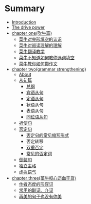 # Summary

* [Introduction](README.md)
* [The drive power](the-drive-power.md)
* [chapter one\(吹牛篇\)](chapter-one.md)
  * [菜牛对完形填空的认识](chapter-one/cai-niu-dui-wan-xing-tian-kong-de-ren-shi.md)
  * [菜牛对阅读理解的理解](chapter-one/cai-niu-dui-yue-du-li-jie-de-li-jie.md)
  * [菜牛翻译教学](chapter-one/cai-niu-fan-yi-jiao-xue.md)
  * [菜牛不知道如何教你选词填空](chapter-one/cai-niu-bu-zhi-dao-ru-he-jiao-ni-xuan-ci-tian-kong.md)
  * [菜牛教你如何攒作文](chapter-one/cai-niu-jiao-ni-ru-he-zan-zuo-wen.md)
* [chapter two\(grammar strengthening\)](chapter-twogrammar-strengthening.md)
  * [About](chapter-twogrammar-strengthening/about.md)
  * [从句篇](chapter-twogrammar-strengthening/cong-ju-pian.md)
    * [总纲](chapter-twogrammar-strengthening/cong-ju-pian/zong-gang.md)
    * [宾语从句](chapter-twogrammar-strengthening/cong-ju-pian/bin-yu-cong-ju.md)
    * [定语从句](chapter-twogrammar-strengthening/cong-ju-pian/ding-yu-cong-ju.md)
    * 状语从句
    * 表语从句
    * [同位语从句](chapter-twogrammar-strengthening/cong-ju-pian/tong-wei-yu-cong-ju.md)
  * [祈使句](chapter-twogrammar-strengthening/qi-shi-ju.md)
  * [否定句](chapter-twogrammar-strengthening/fou-ding-ju.md)
    * [否定句的常见缩写形式](chapter-twogrammar-strengthening/fou-ding-ju/fou-ding-ju-de-chang-jian-suo-xie-xing-shi.md)
    * 否定转移
    * [双重否定](chapter-twogrammar-strengthening/fou-ding-ju/shuang-zhong-fou-ding.md)
    * [常见的否定词](chapter-twogrammar-strengthening/fou-ding-ju/chang-jian-de-fou-ding-ci.md)
  * [倒装句](chapter-twogrammar-strengthening/dao-zhuang-ju.md)
  * [独立主格](chapter-twogrammar-strengthening/du-li-zhu-ge.md)
  * [虚拟语气](chapter-twogrammar-strengthening/xu-ni-yu-qi.md)
* [chapter three\(菜牛呕心沥血干货\)](chapter-threecai-niu-ou-xin-li-xie-gan-8d2729.md)
  * [作者态度的形容词](chapter-threecai-niu-ou-xin-li-xie-gan-8d2729/zuo-zhe-tai-du-de-xing-rong-ci.md)
  * [常用的副词、介词](chapter-threecai-niu-ou-xin-li-xie-gan-8d2729/chang-yong-de-fu-ci-3001-jie-ci.md)
  * [再美的句子也没有你美](chapter-threecai-niu-ou-xin-li-xie-gan-8d2729/zai-mei-de-ju-zi-ye-mei-you-ni-mei.md)

